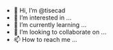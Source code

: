 - 👋 Hi, I’m @tisecad
- 👀 I’m interested in ...
- 🌱 I’m currently learning ...
- 💞️ I’m looking to collaborate on ...
- 📫 How to reach me ...

<!---
tisecad/tisecad is a ✨ special ✨ repository because its `README.md` (this file) appears on your GitHub profile.
You can click the Preview link to take a look at your changes.
--->
